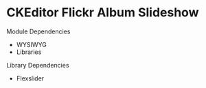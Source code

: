 # CKEditor Flickr Album Slideshow

Module Dependencies
* WYSIWYG
* Libraries

Library Dependencies
* Flexslider